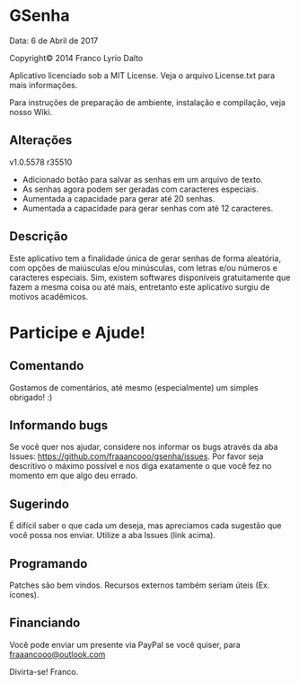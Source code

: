# GSenha
Data: 6 de Abril de 2017

  Copyright© 2014 Franco Lyrio Dalto
  
  Aplicativo licenciado sob a MIT License. Veja o arquivo License.txt para mais informações.
  
  Para instruções de preparação de ambiente, instalação e compilação, veja nosso Wiki.


Alterações
----------
  
  v1.0.5578 r35510
  - Adicionado botão para salvar as senhas em um arquivo de texto.
  - As senhas agora podem ser geradas com caracteres especiais.
  - Aumentada a capacidade para gerar até 20 senhas.
  - Aumentada a capacidade para gerar senhas com até 12 caracteres.


Descrição
---------

  Este aplicativo tem a finalidade única de gerar senhas de forma aleatória, com
  opções de maiúsculas e/ou minúsculas, com letras e/ou números e caracteres
  especiais. Sim, existem softwares disponíveis gratuitamente que fazem a mesma
  coisa ou até mais, entretanto este aplicativo surgiu de motivos acadêmicos.


# Participe e Ajude!

  Comentando
  ----------
  
  Gostamos de comentários, até mesmo (especialmente) um simples obrigado! :)

  Informando bugs
  ---------------
  
  Se você quer nos ajudar, considere nos informar os bugs através da aba
  Issues: https://github.com/fraaancooo/gsenha/issues.
  Por favor seja descritivo o máximo possível e nos diga exatamente o que você fez
  no momento em que algo deu errado.
  
  Sugerindo
  ---------
  
  É difícil saber o que cada um deseja, mas apreciamos cada sugestão que você
  possa nos enviar. Utilize a aba Issues (link acima).

  Programando
  -----------
  
  Patches são bem vindos. Recursos externos também seriam úteis (Ex. ícones).

  Financiando
  -----------
  
  Você pode enviar um presente via PayPal se você quiser, para
  fraaancooo@outlook.com

Divirta-se! Franco.
